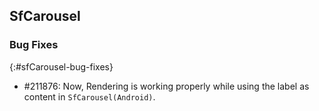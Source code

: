 ## SfCarousel

### Bug Fixes
{:#sfCarousel-bug-fixes}

* \#211876: Now, Rendering is working properly while using the label as content in `SfCarousel(Android)`.